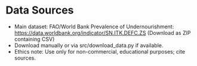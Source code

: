 
# Data Sources
- Main dataset: FAO/World Bank Prevalence of Undernourishment: https://data.worldbank.org/indicator/SN.ITK.DEFC.ZS (Download as ZIP containing CSV)
- Download manually or via src/download_data.py if available.
- Ethics note: Use only for non-commercial, educational purposes; cite sources.
